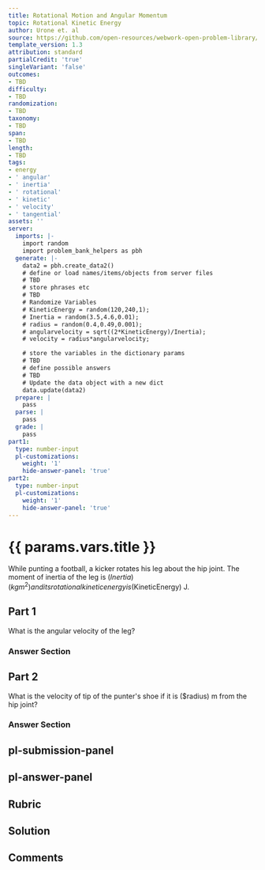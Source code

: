 ```yaml
---
title: Rotational Motion and Angular Momentum
topic: Rotational Kinetic Energy
author: Urone et. al
source: https://github.com/open-resources/webwork-open-problem-library/tree/master/Contrib/BrockPhysics/College_Physics_Urone/10.Rotational_Motion_and_Angular_Momentum/10-04.Rotational_Kinetic_Energy/NU_U17_10_04_006.pg
template_version: 1.3
attribution: standard
partialCredit: 'true'
singleVariant: 'false'
outcomes:
- TBD
difficulty:
- TBD
randomization:
- TBD
taxonomy:
- TBD
span:
- TBD
length:
- TBD
tags:
- energy
- ' angular'
- ' inertia'
- ' rotational'
- ' kinetic'
- ' velocity'
- ' tangential'
assets: ''
server:
  imports: |-
    import random
    import problem_bank_helpers as pbh
  generate: |-
    data2 = pbh.create_data2()
    # define or load names/items/objects from server files
    # TBD
    # store phrases etc
    # TBD
    # Randomize Variables
    # KineticEnergy = random(120,240,1);
    # Inertia = random(3.5,4.6,0.01);
    # radius = random(0.4,0.49,0.001);
    # angularvelocity = sqrt((2*KineticEnergy)/Inertia);
    # velocity = radius*angularvelocity;

    # store the variables in the dictionary params
    # TBD
    # define possible answers
    # TBD
    # Update the data object with a new dict
    data.update(data2)
  prepare: |
    pass
  parse: |
    pass
  grade: |
    pass
part1:
  type: number-input
  pl-customizations:
    weight: '1'
    hide-answer-panel: 'true'
part2:
  type: number-input
  pl-customizations:
    weight: '1'
    hide-answer-panel: 'true'
---
```


# {{ params.vars.title }} 


While punting a football, a kicker rotates his leg about the hip joint. The moment of inertia of the leg is ($Inertia) (kg m^2) and its rotational kinetic energy is ($KineticEnergy) J.

## Part 1 
What is the angular velocity of the leg? 


 ### Answer Section

## Part 2 
What is the velocity of tip of the punter's shoe if it is ($radius) m from the hip joint? 


 ### Answer Section


## pl-submission-panel 


## pl-answer-panel 


## Rubric 


## Solution 


## Comments 


